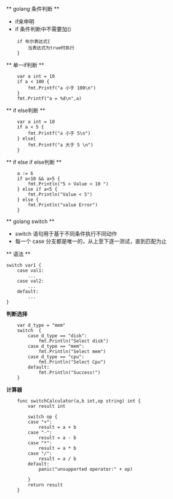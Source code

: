
** golang 条件判断 **

- if来申明
- if 条件判断中不需要加()

```
    if 布尔表达式{
        当表达式为true时执行
    }
```

** 单一if判断 **


```
    var a int = 10
	if a < 100 {
		fmt.Printf("a 小于 100\n")
	}
	fmt.Printf("a = %d\n",a)
```

** if else判断 **

```
    var a int = 10
    if a < 5 {
    	fmt.Printf("a 小于 5\n")
    } else{
    	fmt.Printf("a 大于 5 \n")
    }
```

** if else if  else判断 **
```
    a := 6
	if a<10 && a>5 {
		fmt.Println("5 > Value < 10 ")
	} else if a<5 {
		fmt.Println("Value < 5")
	} else {
		fmt.Println("value Error")
	}
```

** golang switch **

- switch 语句用于基于不同条件执行不同动作
- 每一个 case 分支都是唯一的，从上至下逐一测试，直到匹配为止

** 语法 **

```
switch var1 {
    case val1:
        ...
    case val2:
        ...
    default:
        ...
}
```

**判断选择**
```
    var d_type = "mem"
    switch  {
    	case d_type == "disk":
    		fmt.Println("Select disk")
    	case d_type == "mem":
    		fmt.Println("Select mem")
    	case d_type == "cpu":
    		fmt.Println("Select Cpu")
    	default:
    		fmt.Println("Success!")
    }
```
**计算器**
```
    func switchCalculator(a,b int,op string) int {
    	var result int

    	switch op {
    	case "+":
    		result = a + b
    	case "-":
    		result = a - b
    	case "*":
    		result = a * b
    	case "/":
    		result = a / b
    	default:
    		panic("unsupported operator:" + op)
    
    	}
    	return result
    }
```

